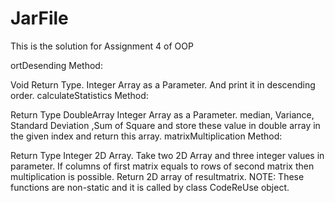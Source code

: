 # JarFile
This is the solution for Assignment 4 of OOP

ortDesending Method:

Void Return Type.
Integer Array as a Parameter.
And print it in descending order.
calculateStatistics Method:

Return Type DoubleArray
Integer Array as a Parameter.
median, Variance, Standard Deviation ,Sum of Square and store these value in double array in the given index and return this array.
matrixMultiplication Method:

Return Type Integer 2D Array.
Take two 2D Array and three integer values in parameter.
If columns of first matrix equals to rows of second matrix then multiplication is possible.
Return 2D array of resultmatrix.
NOTE:
These functions are non-static and it is called by class CodeReUse object.
